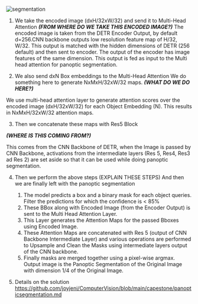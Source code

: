 ![segmentation](https://i.imgur.com/LCxrHQ7.png)


1. We take the encoded image (dxH/32xW/32) and send it to Multi-Head Attention 
***(FROM WHERE DO WE TAKE THIS ENCODED IMAGE?)***
The encoded image is taken from the DETR Encoder Output, by default d=256.CNN backbone outputs low resolution feature map of H/32, W/32. This output is matched with the hidden dimensions of DETR (256 default) and then sent to encoder. The output of the encoder has image features of the same dimension. This output is fed as input to the Multi head attention for panoptic segmentation.


2. We also send dxN Box embeddings to the Multi-Head Attention
We do something here to generate NxMxH/32xW/32 maps.
***(WHAT DO WE DO HERE?)***

We use multi-head attention layer to generate attention scores over the encoded image (dxH/32xW/32) for each Object Embedding (N). 
This results in NxMxH/32xW/32 attention maps.

3. Then we concatenate these maps with Res5 Block 

***(WHERE IS THIS COMING FROM?)***


This comes from the CNN Backbone of DETR, when the Image is passed by CNN Backbone, activations from the intermediate layers (Res 5, Res4, Res3 ad Res 2) are set aside so that it can be used while doing panoptic segmentation.

4. Then we perform the above steps (EXPLAIN THESE STEPS) And then we are finally left with the panoptic segmentation

    
    1. The model predicts a box and a binary mask for each object queries. Filter the predictions for which the confidence is < 85%
    2. These BBox along with Encoded Image (from the Encoder Output) is sent to the Multi Head Attention Layer.
    3. This Layer generates the Attention Maps for the passed Bboxes using Encoded Image.
    4. These Attention Maps are concatenated with Res 5 (output of CNN Backbone Intermediate Layer) and various operations are performed to Upsample
       and Clean the Masks using    intermediate layers output of the CNN backbone.
    5. Finally masks are merged together using a pixel-wise argmax. Output image is the Panoptic Segmentation of the Original Image with dimension 1/4 of the Original Image.

5. Details on the solution  https://github.com/joyjeni/ComputerVision/blob/main/capestone/panopticsegmentation.md




